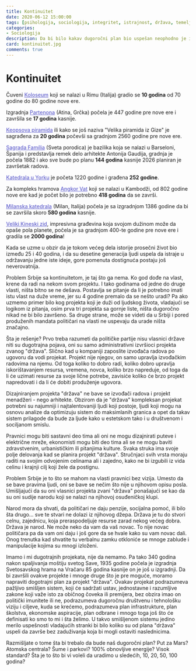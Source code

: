 ```yaml
---
title: Kontinuitet
date: 2020-06-12 15:00:00
tags: [psihologija, sociologija, integritet, istrajnost, država, temelj]
categories:
- Sociologija 
description: Da bi bilo kakav dugoročni plan bio uspešan neophodno je imati kontinuitet ideje.
card: kontinuitet.jpg
comments: true
---
```


<style>
    .img-mb-14 { margin-bottom: 14px; }
    a { color: #6463ce; font-weight: 500; }
</style>

# Kontinuitet

Čuveni [Koloseum](http://en.wikipedia.org/wiki/Colosseum) koji se nalazi u Rimu (Italija) gradio se **10 godina** od 70 godine do 80 godine nove ere. 

Izgradnja [Partenona](http://en.wikipedia.org/wiki/Parthenon) (Atina, Grčka) počela je 447 godine pre nove ere i završila se **17 godina** kasnije.  

[Keopsova piramida](http://en.wikipedia.org/wiki/Great_Pyramid_of_Giza) ili kako se još naziva "Velika piramida iz Gize" je sagrađena za **20 godina** počevši sa gradnjom 2560 godine pre nove ere.  

[Sagrada Família](https://en.wikipedia.org/wiki/Sagrada_Fam%C3%ADlia) (Sveta porodica) je bazilika koja se nalazi u Barseloni, Španija i predstavlja remek delo arhitekte Antonija Gaudija, gradnja je počela 1882 i ako sve bude po planu **144 godina** kasnije 2026 planiran je završetak radova.

[Katedrala u Yorku](https://sh.wikipedia.org/wiki/Katedrala_u_Yorku) je početa 1220 godine i građena **252 godine**.

Za kompleks hramova [Angkor Vat](https://en.wikipedia.org/wiki/Angkor_Wat) koji se nalazi u Kambodži, od 802 godine nove ere kad je počet bilo je potrebno **418 godina** da se završi.

[Milanska katedrala](https://en.wikipedia.org/wiki/Milan_Cathedral) (Milan, Italija) počela je sa izgradnjom 1386 godine da bi se završila skoro **580 godina** kasnije.

[Veliki Kineski zid](https://en.wikipedia.org/wiki/Great_Wall_of_China), impresivna građevina koja svojom dužinom može da opaše pola planete, počela je sa gradnjom 400-te godine pre nove ere i gradila se **2000 godina**! 

Kada se uzme u obzir da je tokom većeg dela istorije prosečni život bio između 25 i 40 godina, i da su desetine generacija ljudi uspela da istraje u održavanju jedne iste ideje, gore pomenuta dostignuća postaju još neverovatnija.

Problem Srbije sa kontinuitetom, je taj što ga nema. Ko god dođe na vlast, krene da radi na nekom svom projektu. I tako godinama od jedne do druge vlasti, ništa bitno se ne dešava.
Postavlja se pitanje da li je potrebno imati istu vlast na duže vreme, jer su 4 godine premalo da se nešto uradi?
Pa ako uzmemo primer bilo kog projekta koji je duži od ljudskog života, vladajući se logikom iz pitanja, osim prva tri projekta sa gornje liste, ništa dugoročno nikad ne bi bilo završeno. Sa druge strane, može se videti da u Srbiji i pored produženih mandata političari na vlasti ne uspevaju da urade ništa značajno.

Šta je rešenje?
Prvo treba razumeti da političke partije nisu vlasnici države niti su dugotrajna pojava, oni su samo administrativni izvršioci projekta zvanog "država". Slično kad u kompaniji zaposlite izvođača radova po ugovoru da vodi projekat. Projekt nije njegov, on samo upravlja izvođačkim radovima na njemu. Od toga koliko to dobro radi, koliko dobro upravlja iskorištavanjem resursa, vremena, novca, koliko brzo napreduje, od toga da li će uzimati resurse za svoje lične potrebe, zavisiće koliko će brzo projekt napredovati i da li će dobiti produženje ugovora.

Dizajniranjem projekta "država" ne bave se izvođači radova i projekt menadžeri - nego arhitekte. Obzirom da je "država" kompleksan projekat potrebni su najumniji i najtalentovaniji ljudi koji postoje, ljudi koji mogu na osnovu analize da optimizuju sistem do maksimlanih granica a opet da takav sistem prilagode da bude za ljude kako u estetskom tako i u društvenom i sociljanom smislu.

Pravnici mogu biti sastavni deo tima ali oni ne mogu dizajnirati puteve i električne mreže, ekonomisti mogu biti deo tima ali se ne mogu baviti zdravstvenim, urbanističkim ili pitanjima kulture. Svaka struka ima svoje polje delovanja kad se planira projekt "država". Stručnjaci svih vrsta moraju raditi na svojim odvojenim celinama ali i zajedno, kako ne bi izgubili iz vida celinu i krajnji cilj koji žele da postignu.

Problem Srbije je to što se mahom na vlasti pravnici bez vizija. Umesto da se bave pravima ljudi, oni se bave se nečim što nije u njihovom opisu posla. Umišljajući da su oni vlasnici projekta zvani "država" ponašajući se kao da su oni sudije narodu koji se nalazi na njihovoj osuđeničkoj klupi.  

Narod mora da shvati, da političari ne daju penzije, socijalna pomoć, ili bilo šta drugo... sve te stvari ne dolazi iz njihovog džepa. Država je tu do stvori celnu, zajednicu, koja preraspodeljuje resurse zarad nekog većeg dobra. Država je narod. Ne može neko da vam da vaš novac. To nije novac političara pa da vam oni daju i još gore da se hvale kako su vam novac dali. Onog trenutka kad shvatite tu verbalnu zamku otkloniće se mnoge zablude i manipulacije kojima su mnogi izloženi.

Imamo i mi dugotrajnih projekata, nije da nemamo. Pa tako 340 godina nakon spaljivanja moštiju svetog Save, 1935 godine počela je izgradnja Svetosavskog hrama na Vračaru 85 godina kasnije on je još u izgradnji. Da bi završili ovakve projekte i mnoge druge što je pre moguće, moramo napraviti dogotrajni plan za projekt "država". Ovakav projekat podrazumeva pažljivo smišljen sistem, koji će sadržati ustav, jednostavne i razumljive zakone koji važe isto za običnog čoveka ili premijera, bez obzira imao on politički imunitete ili ne, podrazumeva dugoročnu društvenu i tehnološku viziju i ciljeve, kuda se krećemo, podrazumeva plan infrastrukture, plan školstva, ekonomske aspiracije, plan odbrane i mnogo toga još što će definisati ko smo to mi i šta želimo. U takvo smišljenom sistemu jedino merilo uspešnosti vladajućih stranki bi bilo koliko su od plana "država" uspeli da završe bez zaduživanja koja bi mogli ostaviti naslednicima.  

Razmišljate o tome šta bi trebalo da bude naš dugoročni plan? Put za Mars? Atomska centrala? Šume i parkovi? 100% obnovljive energije? Visok standard? Šta je to što bi vi voleli da uradimo u sledećih, 10, 20, 50, 100 godina?
